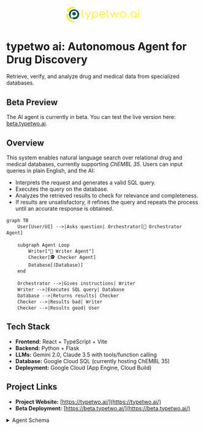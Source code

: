 <p align="center">
  <img src="011-logo-svg.svg" alt="TypeTwo AI Logo" width="200">
</p>

# typetwo ai: Autonomous Agent for Drug Discovery

Retrieve, verify, and analyze drug and medical data from specialized databases.

## Beta Preview

The AI agent is currently in beta. You can test the live version here:
[beta.typetwo.ai](https://beta.typetwo.ai/).

## Overview  

This system enables natural language search over relational drug and medical databases, currently supporting *ChEMBL 35*. Users can input queries in plain English, and the AI:  

- Interprets the request and generates a valid SQL query.  
- Executes the query on the database.  
- Analyzes the retrieved results to check for relevance and completeness.  
- If results are unsatisfactory, it refines the query and repeats the process until an accurate response is obtained.

```mermaid
graph TB
    User[User/UI] -->|Asks question| Orchestrator[🧠 Orchestrator Agent]
    
    subgraph Agent Loop
        Writer["📝 Writer Agent"]
        Checker[🕵️ Checker Agent]
        Database[(Database)]
    end
    
    Orchestrator -->|Gives instructions| Writer
    Writer -->|Executes SQL query| Database
    Database -->|Returns results| Checker
    Checker -->|Results bad| Writer
    Checker -->|Results good| User
```

## Tech Stack

- **Frontend:** React + TypeScript + Vite  
- **Backend:** Python + Flask  
- **LLMs:** Gemini 2.0, Claude 3.5 with tools/function calling
- **Database:** Google Cloud SQL (currently hosting ChEMBL 35)  
- **Deployment:** Google Cloud (App Engine, Cloud Build)


## Project Links  

- **Project Website:** [https://typetwo.ai/](https://typetwo.ai/)  
- **Beta Deployment:** [https://beta.typetwo.ai/](https://beta.typetwo.ai/)

<details>
  <summary>Agent Schema</summary>
  ```mermaid
  sequenceDiagram
    participant App
    participant Orchestrator
    participant Writer as Query Writer
    participant Checker as Query Checker
    participant DB as Database

    App-->>Orchestrator: User Query
    Orchestrator-->>App: QTAAOTF Answer
    App-->>Writer: Query Instructions
    Writer-->>App: Query
    App-->>DB: Query
    DB-->>App: Search Results
    App-->>Checker: Search Results
    
    Checker-->>App: Check Results
    
    alt Results Not Satisfactory
        App-->>Writer: Rewrite Query with New Instructions
    else Results Good
        App-)App: Return Results
    end
  ```